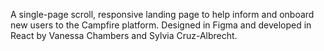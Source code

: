 A single-page scroll, responsive landing page to help inform and onboard new users to the Campfire platform.
Designed in Figma and developed in React by Vanessa Chambers and Sylvia Cruz-Albrecht.
